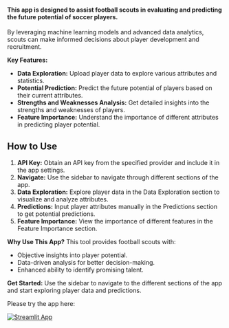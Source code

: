 #### This app is designed to assist football scouts in evaluating and predicting the future potential of soccer players.
By leveraging machine learning models and advanced data analytics, scouts can make informed decisions about player development and recruitment.

**Key Features:**
- **Data Exploration:** Upload player data to explore various attributes and statistics.
- **Potential Prediction:** Predict the future potential of players based on their current attributes.
- **Strengths and Weaknesses Analysis:** Get detailed insights into the strengths and weaknesses of players.
- **Feature Importance:** Understand the importance of different attributes in predicting player potential.

## How to Use
1. **API Key:** Obtain an API key from the specified provider and include it in the app settings. 
2. **Navigate:** Use the sidebar to navigate through different sections of the app.
3. **Data Exploration:** Explore player data in the Data Exploration section to visualize and analyze attributes.
4. **Predictions:** Input player attributes manually in the Predictions section to get potential predictions.
5. **Feature Importance:** View the importance of different features in the Feature Importance section.

**Why Use This App?**
This tool provides football scouts with:
- Objective insights into player potential.
- Data-driven analysis for better decision-making.
- Enhanced ability to identify promising talent.


**Get Started:**
Use the sidebar to navigate to the different sections of the app and start exploring player data and predictions.


Please try the app here:

[![Streamlit App](https://static.streamlit.io/badges/streamlit_badge_black_white.svg)](https://footballplayerpotentialprediction-7pkwahipedhrt9nhlwxafz.streamlit.app/)
